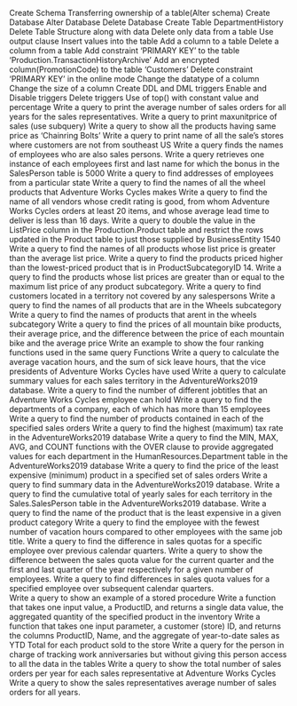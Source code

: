 Create Schema
Transferring ownership of a table(Alter schema)
Create Database
Alter Database
Delete Database
Create Table DepartmentHistory
Delete Table Structure along with data
Delete only data from a table
Use output clause
Insert values into the table
Add a column to a table
Delete a column from a table
Add constraint ‘PRIMARY KEY’ to the table ‘Production.TransactionHistoryArchive’
Add an encrypted column(PromotionCode) to the table ‘Customers’
Delete constraint ‘PRIMARY KEY’ in the online mode
Change the datatype of a column 
Change the size of a column
Create DDL and DML triggers
Enable and Disable triggers
Delete triggers
Use of top() with constant value and percentage
Write a query to print the average number of sales orders for all years for the sales representatives.
Write a query to print maxunitprice of sales (use subquery)
Write a query to show all the products having same price as ‘Chainring Bolts’
Write a query to print name of all the sale’s stores where customers are not from southeast US
Write a query finds the names of employees who are also sales persons.
Write a query retrieves one instance of each employees first and last name for which the bonus in the SalesPerson table is 5000
Write a query to find addresses of employees from a particular state
Write a query to find the names of all the wheel products that Adventure Works Cycles makes
Write a query to find the name of all vendors whose credit rating is good, from whom Adventure Works Cycles orders at least 20 items, and whose average lead time to deliver is less than 16 days.
Write a query to double the value in the ListPrice column in the Production.Product table and restrict the rows updated in the Product table to just those supplied by BusinessEntity 1540
Write a query to find the names of all products whose list price is greater than the average list price.
Write a query to find the products priced higher than the lowest-priced product that is in ProductSubcategoryID 14.
Write a query to find the products whose list prices are greater than or equal to the maximum list price of any product subcategory.
Write a query to find customers located in a territory not covered by any salespersons
Write a query to find the names of all products that are in the Wheels subcategory
Write a query to find the names of products that arent in the wheels subcategory
Write a query to find the prices of all mountain bike products, their average price, and the difference between the price of each mountain bike and the average price
Write an example to show the four ranking functions used in the same query Functions
Write a query to calculate the average vacation hours, and the sum of sick leave hours, that the vice presidents of Adventure Works Cycles have used
Write a query to calculate summary values for each sales territory in the AdventureWorks2019 database.
Write a query to find the number of different jobtitles that an Adventure Works Cycles employee can hold
Write a query to find the departments of a company, each of which has more than 15 employees
Write a query to find the number of products contained in each of the specified sales orders
Write a query to find the highest (maximum) tax rate in the AdventureWorks2019 database
Write a query to find the MIN, MAX, AVG, and COUNT functions with the OVER clause to provide aggregated values for each department in the HumanResources.Department table in the AdventureWorks2019 database
Write a query to find the price of the least expensive (minimum) product in a specified set of sales orders
Write a query to find summary data in the AdventureWorks2019 database.
Write a query to find the cumulative total of yearly sales for each territory in the Sales.SalesPerson table in the AdventureWorks2019 database.
Write a query to find the name of the product that is the least expensive in a given product category
Write a query to find the employee with the fewest number of vacation hours compared to other employees with the same job title.
Write a query to find the difference in sales quotas for a specific employee over previous calendar quarters.
Write a query to show the difference between the sales quota value for the current quarter and the first and last quarter of the year respectively for a given number of employees.
Write a query to find differences in sales quota values for a specified employee over subsequent calendar quarters.   
Write a query to show an example of a stored procedure
Write a function that takes one input value, a ProductID, and returns a single data value, the aggregated quantity of the specified product in the inventory
Write a function that takes one input parameter, a customer (store) ID, and returns the columns ProductID, Name, and the aggregate of year-to-date sales as YTD Total for each product sold to the store
Write a query for the person in charge of tracking work anniversaries but without giving this person access to all the data in the tables
Write a query to show the total number of sales orders per year for each sales representative at Adventure Works Cycles
Write a query to show the sales representatives average number of sales orders for all years.
